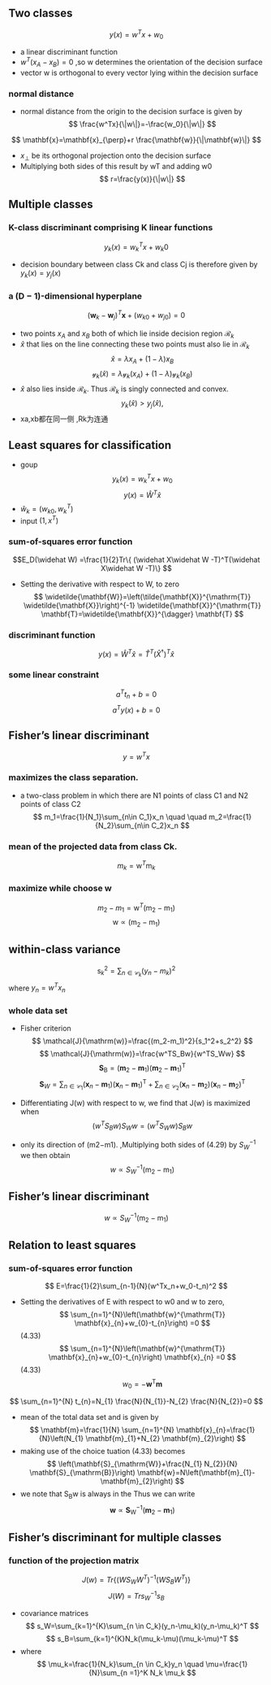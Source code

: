 
## Two classes

$$
y(x)=w^Tx+w_0
$$
-  a linear discriminant function
- $w^T(x_A-x_B)=0$ ,so  w determines the orientation of the decision surface
- vector w is orthogonal to every vector lying within the decision surface
### normal distance
- normal distance from the origin to the decision surface is
given by
$$
\frac{w^Tx}{\|w\|}=-\frac{w_0}{\|w\|}
$$

$$
\mathbf{x}=\mathbf{x}_{\perp}+r \frac{\mathbf{w}}{\|\mathbf{w}\|}
$$
- $x_\perp$ be its orthogonal projection onto the decision surface
- Multiplying both sides of this result by wT and adding w0
$$
r=\frac{y(x)}{\|w\|}
$$
## Multiple classes
### K-class discriminant comprising K linear functions
$$
y_k(x)=w_k^Tx+w_k0
$$
- decision boundary between class Ck and class Cj is therefore given by $y_k(x) = y_j (x)$
### a (D − 1)-dimensional hyperplane
$$
(\mathbf{w}_k-\mathbf{w}_j)^T\mathbf{x}+(w_{k0}+w_{j0})=0
$$
- two points $x_A$ and $x_B$ both of which lie inside decision region $\mathcal{R}_k$
- $\widehat x$ that lies on the line connecting these two points must also lie in $\mathcal{R}_k$
$$
\widehat{x}=\lambda x_A+(1-\lambda)x_B
$$
$$
\mathcal{y}_k(\widehat{x})=\lambda \mathcal{y}_k(x_A)+(1-\lambda)\mathcal{y}_k(x_B)
$$
- $\widehat x$ also lies inside $\mathcal{R}_k$. Thus $\mathcal{R}_k$ is singly connected and convex.
$$y_k(\widehat x) > y_j (\widehat x),$$
- xa,xb都在同一侧 ,Rk为连通


## Least squares for classification
- goup
$$ y_k(x)=w_k^T x+w_0$$
$$ y(x)=\widehat W^T\widehat x$$
- $\widehat w_k=(w_{k0},w_k^T)$
- input $(1,x^T)$
###  sum-of-squares error function
$$E_D(\widehat W)
=\frac{1}{2}Tr\{ (\widehat X\widehat W -T)^T(\widehat X\widehat W -T)\}
$$
- Setting the derivative with respect to W, to zero
$$
\widetilde{\mathbf{W}}=\left(\tilde{\mathbf{X}}^{\mathrm{T}} \widetilde{\mathbf{X}}\right)^{-1} \widetilde{\mathbf{X}}^{\mathrm{T}} \mathbf{T}=\widetilde{\mathbf{X}}^{\dagger} \mathbf{T}
$$
###  discriminant function
$$y(x)=\widehat W^T\widehat x=\widehat T^T(\widehat X ^{\dagger})^T\widehat x
$$
###  some linear constraint
$$ a^Tt_n+b=0$$
$$ a^Ty(x)+b=0$$
## Fisher’s linear discriminant
$$y=w^Tx$$
### maximizes the class separation.
- a two-class problem in which there are N1 points of class C1 and N2 points of class C2
$$
m_1=\frac{1}{N_1}\sum_{n\in C_1}x_n   \quad \quad
m_2=\frac{1}{N_2}\sum_{n\in C_2}x_n
$$
### mean of the projected data from class Ck.
$$
m_k=\mathrm{w}^T \mathrm{m}_k
$$
### maximize while choose w
$$
m_2-m_1=\mathrm{w}^T (\mathrm{m}_2-\mathrm{m}_1)
$$
$$
\mathrm{w} \propto (\mathrm{m}_2-\mathrm{m}_1)
$$

## within-class variance
$$
\mathrm{s}_k^2=\sum_{n \in \mathcal{C}_k}(y_n-m_k)^2
$$
where $y_n=w^T x_n$
### whole data set 
- Fisher criterion
$$
\mathcal{J}{\mathrm(w)}=\frac{(m_2-m_1)^2}{s_1^2+s_2^2}
$$ 
$$
\mathcal{J}{\mathrm(w)}=\frac{w^TS_Bw}{w^TS_Ww}
$$
$$
\mathbf{S}_{\mathrm{B}}=\left(\mathbf{m}_{2}-\mathbf{m}_{1}\right)\left(\mathbf{m}_{2}-\mathbf{m}_{1}\right)^{\mathrm{T}}
$$
$$
\mathbf{S}_{W}=\sum_{n \in \mathcal{C}_{1}}\left(\mathbf{x}_{n}-\mathbf{m}_{1}\right)\left(\mathbf{x}_{n}-\mathbf{m}_{1}\right)^{\mathrm{T}}+\sum_{n \in \mathcal{C}_{2}}\left(\mathbf{x}_{n}-\mathbf{m}_{2}\right)\left(\mathbf{x}_{n}-\mathbf{m}_{2}\right)^{\mathrm{T}}
$$
- Differentiating J(w) with respect to w, we find that J(w) is maximized when
$$
(w^TS_Bw)S_Ww= (w^TS_Ww)S_Bw
$$

- only its direction of (m2−m1). ,Multiplying both sides of (4.29) by $S^{−1}_W$
we then obtain 
$$
w\propto S^{−1}_W(\mathrm{m}_2-\mathrm{m}_1)
$$
##  Fisher’s linear discriminant
$$
w\propto S^{−1}_W(\mathrm{m}_2-\mathrm{m}_1)
$$
## Relation to least squares
### sum-of-squares error function 
$$
E=\frac{1}{2}\sum_{n-1}{N}(w^Tx_n+w_0-t_n)^2
$$
- Setting the derivatives of E with respect to w0 and w to zero,
$$
\sum_{n=1}^{N}\left(\mathbf{w}^{\mathrm{T}} \mathbf{x}_{n}+w_{0}-t_{n}\right) =0 
$$
(4.33)
$$
\sum_{n=1}^{N}\left(\mathbf{w}^{\mathrm{T}} \mathbf{x}_{n}+w_{0}-t_{n}\right) \mathbf{x}_{n} =0
$$
(4.33)
$$
w_{0}=-\mathbf{w}^{\mathrm{T}} \mathbf{m}
$$

$$
\sum_{n=1}^{N} t_{n}=N_{1} \frac{N}{N_{1}}-N_{2} \frac{N}{N_{2}}=0
$$
- mean of the total data set and is given by
$$
\mathbf{m}=\frac{1}{N} \sum_{n=1}^{N} \mathbf{x}_{n}=\frac{1}{N}\left(N_{1} \mathbf{m}_{1}+N_{2} \mathbf{m}_{2}\right)
$$
-  making use of the choice tuation (4.33) becomes
$$
\left(\mathbf{S}_{\mathrm{W}}+\frac{N_{1} N_{2}}{N} \mathbf{S}_{\mathrm{B}}\right) \mathbf{w}=N\left(\mathbf{m}_{1}-\mathbf{m}_{2}\right)
$$
- we note that $\mathrm{S}_{\mathrm{B}} \mathrm{w}$ is always in the Thus we can write
$$
\mathbf{w} \propto \mathbf{S}_{\mathrm{W}}^{-1}\left(\mathbf{m}_{2}-\mathbf{m}_{1}\right)
$$
## Fisher’s discriminant for multiple classes
###  function of the projection matrix
$$
J(w)=Tr\{  
(WS_WW^T)^{-1}(WS_BW^T)
\}
$$
$$
J(W)=Tr{s_W^{-1}s_B}
$$
- covariance matrices
$$
s_W=\sum_{k=1}^{K}\sum_{n \in C_k}(y_n-\mu_k)(y_n-\mu_k)^T
$$
$$
s_B=\sum_{k=1}^{K}N_k(\mu_k-\mu)(\mu_k-\mu)^T
$$
- where 
$$
\mu_k=\frac{1}{N_k}\sum_{n \in C_k}y_n \quad 
\mu=\frac{1}{N}\sum_{n =1}^K N_k \mu_k
$$